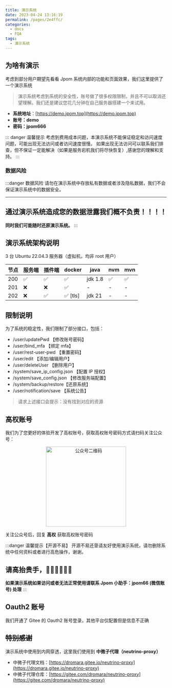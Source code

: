 ```yaml
---
title: 演示系统
date: 2023-04-24 13:16:19
permalink: /pages/2e4ffc/
categories:
  - docs
  - FQA
tags:
  - 演示系统
---
```


## 为啥有演示

考虑到部分用户期望先看看 Jpom 系统内部的功能和页面效果，我们这里提供了一个演示系统

> 演示系统考虑到系统的安全性，账号做了很多权限限制，并且不可以取消还望理解。我们还是建议您花几分钟在自己服务器搭建一个来试用。


- **系统地址**：[https://demo.jpom.top](https://demo.jpom.top)
- **账号：demo**
- **密码：jpom666**

::: danger 温馨提示
考虑到费用成本问题，本演示系统不能保证稳定和访问速度问题，可能出现无法访问或者访问速度很慢。
如果出现无法访问可以联系我们排查，但不保证一定能解决（如果是服务宕机我们将尽快恢复）,感谢您的理解和支持。
:::

### 数据风险

:::danger 数据风险
请勿在演示系统中存放私有数据或者涉及隐私数据，我们不会保证演示系统中的数据安全。

-------

通过演示系统造成您的数据泄露我们概不负责！！！！
-------

**同时我们可能随时还原演示系统。**
:::

## 演示系统架构说明

3 台 Ubuntu 22.04.3 服务器（虚拟机，均非 root 用户）

| 节点  | 服务端 | 插件端 | docker  | java    | nvm | mvn |
|-----|-----|-----|---------|---------|-----|-----|
| 200 |  ✅  |  ✅  | ✅       | jdk 1.8 |  ✅  |  ✅  |
| 201 | ❌   | ❌   | ✅       | -       | -   | -   |
| 202 | ❌   |  ✅  | ✅ [tls] | jdk 21  | -   | -   |

## 限制说明

为了系统的稳定性，我们限制了部分接口，包括：

- /user/updatePwd 【修改账号密码】
- /user/bind_mfa 【绑定 mfa】
- /user/rest-user-pwd 【重置密码】
- /user/edit 【添加/编辑用户】
- /user/deleteUser 【删除用户】
- /system/save_ip_config.json 【配置 IP 授权】
- /system/save_config.json 【修改服务端配置】
- /system/backup/restore【还原系统】
- /user/notification/save 【系统公告】

> 请求上述接口会提示：没有找到对应的资源

## 高权账号

我们为了您更好的体验开发了高权账号，获取高权账号密码方式请扫码关注公众号：

<p style="text-align: center">
<img src="https://jpom.top/images/CodeGzh-QrCode.jpg" width="250" alt="公众号二维码"/>
</p>

关注公众号后，回复 **高权** 获取高权账号密码

:::danger 温馨提示【开源不易】
开源不易还垦请友好使用演示系统，请勿删除系统中任何资料或者进行高危操作，谢谢。

请高抬贵手，🙏🙏🙏🙏🙏🙏
------
**如果演示系统如果访问或者无法正常使用请联系 Jpom 小助手：jpom66 (微信账号) 处理**
:::

## Oauth2 账号

我们开通了 Gitee 的 Oauth2 账号登录，其他平台仅配置但是信息不正确


## ~~特别感谢~~

演示系统中使用到内网穿透，这里我们使用到 **中微子代理（neutrino-proxy）**

- 中微子代理文档：[https://dromara.gitee.io/neutrino-proxy](https://dromara.gitee.io/neutrino-proxy)
- 中微子代理仓库：[https://gitee.com/dromara/neutrino-proxy](https://gitee.com/dromara/neutrino-proxy)